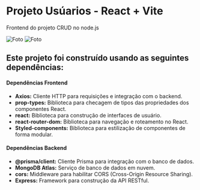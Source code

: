 # Projeto Usúarios -  React + Vite

Frontend do projeto CRUD no node.js

![Foto](src/assets/foto1.png)
![Foto](src/assets/foto2.png)

## Este projeto foi construído usando as seguintes dependências:

#### Dependências Frontend

- **Axios:** Cliente HTTP para requisições e integração com o backend.
- **prop-types:** Biblioteca para checagem de tipos das propriedades dos componentes React.
- **react:** Biblioteca para construção de interfaces de usuário.
- **react-router-dom:** Biblioteca para navegação e roteamento no React.
- **Styled-components:** Biblioteca para estilização de componentes de forma modular.

#### Dependências Backend
- **@prisma/client:** Cliente Prisma para integração com o banco de dados.
- **MongoDB Atlas:** Serviço de banco de dados em nuvem.
- **cors:** Middleware para habilitar CORS (Cross-Origin Resource Sharing).
- **Express:** Framework para construção da API RESTful.
